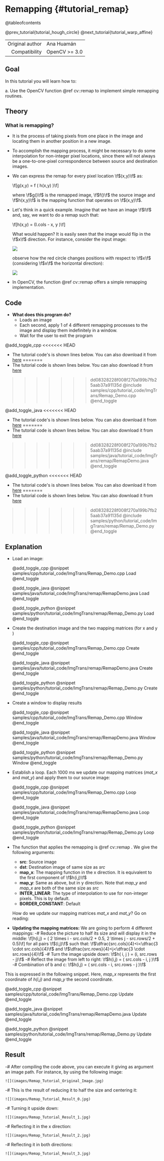 Remapping {#tutorial_remap}
=========

@tableofcontents

@prev_tutorial{tutorial_hough_circle}
@next_tutorial{tutorial_warp_affine}

|    |    |
| -: | :- |
| Original author | Ana Huamán |
| Compatibility | OpenCV >= 3.0 |

Goal
----

In this tutorial you will learn how to:

a.  Use the OpenCV function @ref cv::remap to implement simple remapping routines.

Theory
------

### What is remapping?

-   It is the process of taking pixels from one place in the image and locating them in another
    position in a new image.
-   To accomplish the mapping process, it might be necessary to do some interpolation for
    non-integer pixel locations, since there will not always be a one-to-one-pixel correspondence
    between source and destination images.
-   We can express the remap for every pixel location \f$(x,y)\f$ as:

    \f[g(x,y) = f ( h(x,y) )\f]

    where \f$g()\f$ is the remapped image, \f$f()\f$ the source image and \f$h(x,y)\f$ is the mapping function
    that operates on \f$(x,y)\f$.

-   Let's think in a quick example. Imagine that we have an image \f$I\f$ and, say, we want to do a
    remap such that:

    \f[h(x,y) = (I.cols - x, y )\f]

    What would happen? It is easily seen that the image would flip in the \f$x\f$ direction. For
    instance, consider the input image:

    ![](images/Remap_Tutorial_Theory_0.jpg)

    observe how the red circle changes positions with respect to \f$x\f$ (considering \f$x\f$ the horizontal
    direction):

    ![](images/Remap_Tutorial_Theory_1.jpg)

-   In OpenCV, the function @ref cv::remap offers a simple remapping implementation.

Code
----

-   **What does this program do?**
    -   Loads an image
    -   Each second, apply 1 of 4 different remapping processes to the image and display them
        indefinitely in a window.
    -   Wait for the user to exit the program

@add_toggle_cpp
<<<<<<< HEAD
-   The tutorial code's is shown lines below. You can also download it from
    [here](https://github.com/opencv/opencv/tree/master/samples/cpp/tutorial_code/ImgTrans/Remap_Demo.cpp)
=======
-   The tutorial code is shown lines below. You can also download it from
    [here](https://github.com/opencv/opencv/tree/4.x/samples/cpp/tutorial_code/ImgTrans/Remap_Demo.cpp)
>>>>>>> dd08328228f008f270a199b7fb25aab37a91135d
    @include samples/cpp/tutorial_code/ImgTrans/Remap_Demo.cpp
@end_toggle

@add_toggle_java
<<<<<<< HEAD
-   The tutorial code's is shown lines below. You can also download it from
    [here](https://github.com/opencv/opencv/tree/master/samples/java/tutorial_code/ImgTrans/remap/RemapDemo.java)
=======
-   The tutorial code is shown lines below. You can also download it from
    [here](https://github.com/opencv/opencv/tree/4.x/samples/java/tutorial_code/ImgTrans/remap/RemapDemo.java)
>>>>>>> dd08328228f008f270a199b7fb25aab37a91135d
    @include samples/java/tutorial_code/ImgTrans/remap/RemapDemo.java
@end_toggle

@add_toggle_python
<<<<<<< HEAD
-   The tutorial code's is shown lines below. You can also download it from
    [here](https://github.com/opencv/opencv/tree/master/samples/python/tutorial_code/ImgTrans/remap/Remap_Demo.py)
=======
-   The tutorial code is shown lines below. You can also download it from
    [here](https://github.com/opencv/opencv/tree/4.x/samples/python/tutorial_code/ImgTrans/remap/Remap_Demo.py)
>>>>>>> dd08328228f008f270a199b7fb25aab37a91135d
    @include samples/python/tutorial_code/ImgTrans/remap/Remap_Demo.py
@end_toggle

Explanation
-----------

-   Load an image:

    @add_toggle_cpp
    @snippet samples/cpp/tutorial_code/ImgTrans/Remap_Demo.cpp Load
    @end_toggle

    @add_toggle_java
    @snippet samples/java/tutorial_code/ImgTrans/remap/RemapDemo.java Load
    @end_toggle

    @add_toggle_python
    @snippet samples/python/tutorial_code/ImgTrans/remap/Remap_Demo.py Load
    @end_toggle

-   Create the destination image and the two mapping matrices (for x and y )

    @add_toggle_cpp
    @snippet samples/cpp/tutorial_code/ImgTrans/Remap_Demo.cpp Create
    @end_toggle

    @add_toggle_java
    @snippet samples/java/tutorial_code/ImgTrans/remap/RemapDemo.java Create
    @end_toggle

    @add_toggle_python
    @snippet samples/python/tutorial_code/ImgTrans/remap/Remap_Demo.py Create
    @end_toggle

-   Create a window to display results

    @add_toggle_cpp
    @snippet samples/cpp/tutorial_code/ImgTrans/Remap_Demo.cpp Window
    @end_toggle

    @add_toggle_java
    @snippet samples/java/tutorial_code/ImgTrans/remap/RemapDemo.java Window
    @end_toggle

    @add_toggle_python
    @snippet samples/python/tutorial_code/ImgTrans/remap/Remap_Demo.py Window
    @end_toggle

-   Establish a loop. Each 1000 ms we update our mapping matrices (*mat_x* and *mat_y*) and apply
    them to our source image:

    @add_toggle_cpp
    @snippet samples/cpp/tutorial_code/ImgTrans/Remap_Demo.cpp Loop
    @end_toggle

    @add_toggle_java
    @snippet samples/java/tutorial_code/ImgTrans/remap/RemapDemo.java Loop
    @end_toggle

    @add_toggle_python
    @snippet samples/python/tutorial_code/ImgTrans/remap/Remap_Demo.py Loop
    @end_toggle

-   The function that applies the remapping is @ref cv::remap . We give the following arguments:
    -   **src**: Source image
    -   **dst**: Destination image of same size as *src*
    -   **map_x**: The mapping function in the x direction. It is equivalent to the first component
        of \f$h(i,j)\f$
    -   **map_y**: Same as above, but in y direction. Note that *map_y* and *map_x* are both of
        the same size as *src*
    -   **INTER_LINEAR**: The type of interpolation to use for non-integer pixels. This is by
        default.
    -   **BORDER_CONSTANT**: Default

    How do we update our mapping matrices *mat_x* and *mat_y*? Go on reading:

-   **Updating the mapping matrices:** We are going to perform 4 different mappings:
    -#  Reduce the picture to half its size and will display it in the middle:
        \f[h(i,j) = ( 2 \times i - src.cols/2  + 0.5, 2 \times j - src.rows/2  + 0.5)\f]
        for all pairs \f$(i,j)\f$ such that: \f$\dfrac{src.cols}{4}<i<\dfrac{3 \cdot src.cols}{4}\f$ and
        \f$\dfrac{src.rows}{4}<j<\dfrac{3 \cdot src.rows}{4}\f$
    -#  Turn the image upside down: \f$h( i, j ) = (i, src.rows - j)\f$
    -#  Reflect the image from left to right: \f$h(i,j) = ( src.cols - i, j )\f$
    -#  Combination of b and c: \f$h(i,j) = ( src.cols - i, src.rows - j )\f$

This is expressed in the following snippet. Here, *map_x* represents the first coordinate of
*h(i,j)* and *map_y* the second coordinate.

@add_toggle_cpp
@snippet samples/cpp/tutorial_code/ImgTrans/Remap_Demo.cpp Update
@end_toggle

@add_toggle_java
@snippet samples/java/tutorial_code/ImgTrans/remap/RemapDemo.java Update
@end_toggle

@add_toggle_python
@snippet samples/python/tutorial_code/ImgTrans/remap/Remap_Demo.py Update
@end_toggle

Result
------

-#  After compiling the code above, you can execute it giving as argument an image path. For
    instance, by using the following image:

    ![](images/Remap_Tutorial_Original_Image.jpg)

-#  This is the result of reducing it to half the size and centering it:

    ![](images/Remap_Tutorial_Result_0.jpg)

-#  Turning it upside down:

    ![](images/Remap_Tutorial_Result_1.jpg)

-#  Reflecting it in the x direction:

    ![](images/Remap_Tutorial_Result_2.jpg)

-#  Reflecting it in both directions:

    ![](images/Remap_Tutorial_Result_3.jpg)
